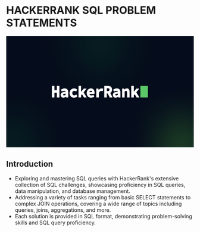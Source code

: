 # HACKERRANK SQL PROBLEM STATEMENTS 

<img src="https://github.com/RadhikaDeshpande1010/HackerRank-SQL/blob/main/SNAP/hackerrank.png" height="300" width="1200">

## Introduction
* Exploring and mastering SQL queries with HackerRank's extensive collection of SQL challenges, showcasing proficiency in SQL queries, data manipulation, and database management.
* Addressing a variety of tasks ranging from basic SELECT statements to complex JOIN operations, covering a wide range of topics including queries, joins, aggregations, and more.
* Each solution is provided in SQL format, demonstrating problem-solving skills and SQL query proficiency.
